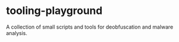 # tooling-playground
A collection of small scripts and tools for deobfuscation and malware analysis.
